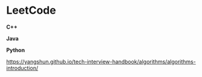 # LeetCode

**C++**

**Java**

**Python**



https://yangshun.github.io/tech-interview-handbook/algorithms/algorithms-introduction/

